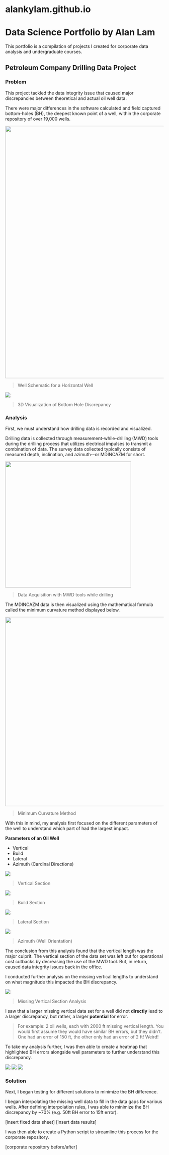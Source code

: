 # alankylam.github.io
# Data Science Portfolio by Alan Lam

This portfolio is a compilation of projects I created for corporate data analysis and undergraduate courses. 

## Petroleum Company Drilling Data Project 
### Problem

This project tackled the data integrity issue that caused major discrepancies between theoretical and actual oil well data. 

There were major differences in the software calculated and field captured bottom-holes (BH), the deepest known point of a well, within the corporate repository of over 19,000 wells. 


<img src="images/WellSchematic.PNG" width=800>

> Well Schematic for a Horizontal Well

![](images/BH1.PNG)


> 3D Visualization of Bottom Hole Discrepancy  


### Analysis
First, we must understand how drilling data is recorded and visualized. 

Drilling data is collected through measurement-while-drilling (MWD) tools during the drilling process that utilizes electrical impulses to transmit a combination of data. The survey data collected typically consists of measured depth, inclination, and azimuth--or MDINCAZM for short. 


<img src="images/WellSurvey.gif" width=400>

> Data Acquisition with MWD tools while drilling  


The MDINCAZM data is then visualized using the mathematical formula called the minimum curvature method displayed below.


<img src="images/MinCurve.PNG" width=600>

> Minimum Curvature Method   


With this in mind, my analysis first focused on the different parameters of the well to understand which part of had the largest impact.

**Parameters of an Oil Well**
* Vertical  
* Build 
* Lateral
* Azimuth (Cardinal Directions)  

![](images/Vertical1.PNG)

> Vertical Section   


![](images/BuildSection.PNG)

> Build Section   


![](images/Lateral.PNG)

> Lateral Section   


![](images/Azm.PNG)

> Azimuth (Well Orientation)   


The conclusion from this analysis found that the vertical length was the major culprit. The vertical section of the data set was left out for operational cost cutbacks by decreasing the use of the MWD tool. But, in return, caused data integrity issues back in the office. 

I conducted further analysis on the missing vertical lengths to understand on what magnitude this impacted the BH discrepancy. 

![](images/Vertical.PNG)

> Missing Vertical Section Analysis  

I saw that a larger missing vertical data set for a well did not **directly** lead to a larger discrepancy, but rather, a larger **potential** for error.
> For example: 2 oil wells, each with 2000 ft missing vertical length. You would first assume they would have similar BH errors, but they didn't. One had an error of 150 ft, the other only had an error of 2 ft! Weird! 

To take my analysis further, I was then able to create a heatmap that highlighted BH errors alongside well parameters to further understand this discrepancy. 


![](images/Hess1.PNG)
![](images/Hess2.PNG)
![](images/Hess3.PNG)


### Solution
Next, I began testing for different solutions to minimize the BH difference. 

I began interpolating the missing well data to fill in the data gaps for various wells. After defining interpolation rules, I was able to minimize the BH discrepancy by ~70% (e.g. 50ft BH error to 15ft error).

[insert fixed data sheet] [insert data results]

I was then able to create a Python script to streamline this process for the corporate repository. 

[corporate repository before/after]
